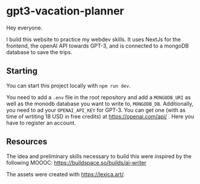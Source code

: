 # gpt3-vacation-planner

Hey everyone.

I build this website to practice my webdev skills. It uses NextJs for the frontend, the openAI API towards GPT-3, and is connected to a mongoDB database to save the trips.

## Starting

You can start this project locally with `npm run dev`.

You need to add a `.env` file in the root repository and add a `MONGODB_URI` as well as the monodb database you want to write to, `MONGODB_DB`. Additionally, you need to ad your `OPENAI_API_KEY` for GPT-3. You can get one (with as time of wrtiting 18 USD in free credits) at https://openai.com/api/ . Here you have to register an account.

## Resources

The idea and preliminary skills necessary to build this were inspired by the following MOOOC: https://buildspace.so/builds/ai-writer

The assets were created with https://lexica.art/.
